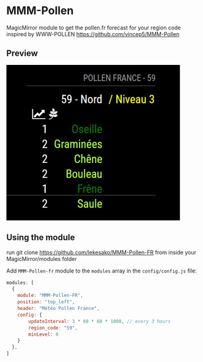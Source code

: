 # MMM-Pollen
MagicMirror module to get the pollen.fr forecast for your region code
inspired by WWW-POLLEN https://github.com/vincep5/MMM-Pollen

## Preview
![screenshot1](screenshot1.JPG)

## Using the module
run git clone https://github.com/lekesako/MMM-Pollen-FR from inside your MagicMirror/modules folder

Add `MMM-Pollen-fr` module to the `modules` array in the `config/config.js` file:
````javascript
modules: [
  {
    module: "MMM-Pollen-FR",
    position: "top_left",
    header: "Météo Pollen France",
    config: {
        updateInterval: 3 * 60 * 60 * 1000, // every 3 hours
        region_code: "59",
        minLevel: 0
    }
  },
]

